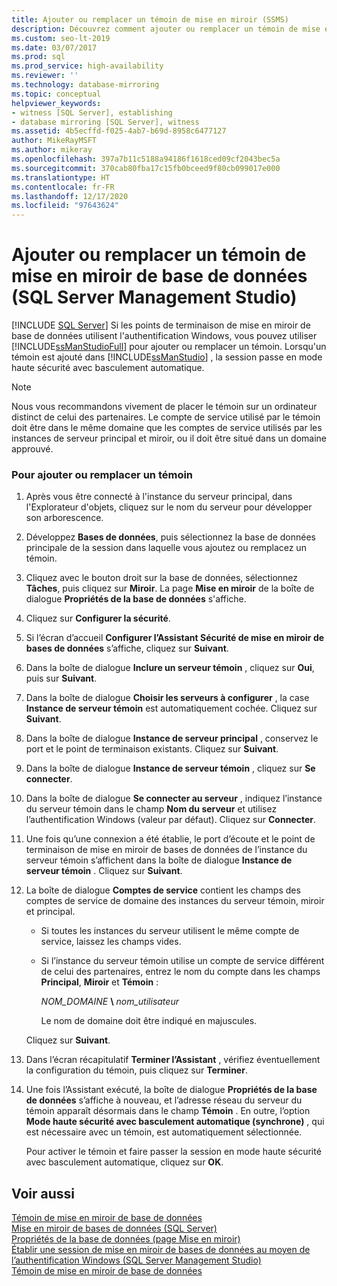 ```yaml
---
title: Ajouter ou remplacer un témoin de mise en miroir (SSMS)
description: Découvrez comment ajouter ou remplacer un témoin de mise en miroir de bases de données à l’aide de SQL Server Management Studio lorsque les points de terminaison de mise en miroir de bases de données utilisent l’authentification Windows.
ms.custom: seo-lt-2019
ms.date: 03/07/2017
ms.prod: sql
ms.prod_service: high-availability
ms.reviewer: ''
ms.technology: database-mirroring
ms.topic: conceptual
helpviewer_keywords:
- witness [SQL Server], establishing
- database mirroring [SQL Server], witness
ms.assetid: 4b5ecffd-f025-4ab7-b69d-8958c6477127
author: MikeRayMSFT
ms.author: mikeray
ms.openlocfilehash: 397a7b11c5188a94186f1618ced09cf2043bec5a
ms.sourcegitcommit: 370cab80fba17c15fb0bceed9f80cb099017e000
ms.translationtype: HT
ms.contentlocale: fr-FR
ms.lasthandoff: 12/17/2020
ms.locfileid: "97643624"
---
```

# <a name="add-or-replace-a-database-mirroring-witness-sql-server-management-studio"></a>Ajouter ou remplacer un témoin de mise en miroir de base de données (SQL Server Management Studio)
 [!INCLUDE [SQL Server](../../includes/applies-to-version/sqlserver.md)]
  Si les points de terminaison de mise en miroir de base de données utilisent l'authentification Windows, vous pouvez utiliser [!INCLUDE[ssManStudioFull](../../includes/ssmanstudiofull-md.md)] pour ajouter ou remplacer un témoin. Lorsqu'un témoin est ajouté dans [!INCLUDE[ssManStudio](../../includes/ssmanstudio-md.md)] , la session passe en mode haute sécurité avec basculement automatique.  
  
> [!NOTE]  
>  Nous vous recommandons vivement de placer le témoin sur un ordinateur distinct de celui des partenaires. Le compte de service utilisé par le témoin doit être dans le même domaine que les comptes de service utilisés par les instances de serveur principal et miroir, ou il doit être situé dans un domaine approuvé.  
  
### <a name="to-add-or-replace-a-witness"></a>Pour ajouter ou remplacer un témoin  
  
1.  Après vous être connecté à l'instance du serveur principal, dans l'Explorateur d'objets, cliquez sur le nom du serveur pour développer son arborescence.  
  
2.  Développez **Bases de données**, puis sélectionnez la base de données principale de la session dans laquelle vous ajoutez ou remplacez un témoin.  
  
3.  Cliquez avec le bouton droit sur la base de données, sélectionnez **Tâches**, puis cliquez sur **Miroir**. La page **Mise en miroir** de la boîte de dialogue **Propriétés de la base de données** s'affiche.  
  
4.  Cliquez sur **Configurer la sécurité**.  
  
5.  Si l’écran d’accueil **Configurer l’Assistant Sécurité de mise en miroir de bases de données** s’affiche, cliquez sur **Suivant**.  
  
6.  Dans la boîte de dialogue **Inclure un serveur témoin** , cliquez sur **Oui**, puis sur **Suivant**.  
  
7.  Dans la boîte de dialogue **Choisir les serveurs à configurer** , la case **Instance de serveur témoin** est automatiquement cochée. Cliquez sur **Suivant**.  
  
8.  Dans la boîte de dialogue **Instance de serveur principal** , conservez le port et le point de terminaison existants. Cliquez sur **Suivant**.  
  
9. Dans la boîte de dialogue **Instance de serveur témoin** , cliquez sur **Se connecter**.  
  
10. Dans la boîte de dialogue **Se connecter au serveur** , indiquez l’instance du serveur témoin dans le champ **Nom du serveur** et utilisez l’authentification Windows (valeur par défaut). Cliquez sur **Connecter**.  
  
11. Une fois qu’une connexion a été établie, le port d’écoute et le point de terminaison de mise en miroir de bases de données de l’instance du serveur témoin s’affichent dans la boîte de dialogue **Instance de serveur témoin** . Cliquez sur **Suivant**.  
  
12. La boîte de dialogue **Comptes de service** contient les champs des comptes de service de domaine des instances du serveur témoin, miroir et principal.  
  
    -   Si toutes les instances du serveur utilisent le même compte de service, laissez les champs vides.  
  
    -   Si l’instance du serveur témoin utilise un compte de service différent de celui des partenaires, entrez le nom du compte dans les champs **Principal**, **Miroir** et **Témoin** :  
  
         *NOM_DOMAINE* **\\** *nom_utilisateur*  
  
         Le nom de domaine doit être indiqué en majuscules.  
  
     Cliquez sur **Suivant**.  
  
13. Dans l’écran récapitulatif **Terminer l’Assistant** , vérifiez éventuellement la configuration du témoin, puis cliquez sur **Terminer**.  
  
14. Une fois l’Assistant exécuté, la boîte de dialogue **Propriétés de la base de données** s’affiche à nouveau, et l’adresse réseau du serveur du témoin apparaît désormais dans le champ **Témoin** . En outre, l’option **Mode haute sécurité avec basculement automatique (synchrone)** , qui est nécessaire avec un témoin, est automatiquement sélectionnée.  
  
     Pour activer le témoin et faire passer la session en mode haute sécurité avec basculement automatique, cliquez sur **OK**.  
  
## <a name="see-also"></a>Voir aussi  
 [Témoin de mise en miroir de base de données](../../database-engine/database-mirroring/database-mirroring-witness.md)   
 [Mise en miroir de bases de données &#40;SQL Server&#41;](../../database-engine/database-mirroring/database-mirroring-sql-server.md)   
 [Propriétés de la base de données &#40;page Mise en miroir&#41;](../../relational-databases/databases/database-properties-mirroring-page.md)   
 [Établir une session de mise en miroir de bases de données au moyen de l’authentification Windows &#40;SQL Server Management Studio&#41;](../../database-engine/database-mirroring/establish-database-mirroring-session-windows-authentication.md)   
 [Témoin de mise en miroir de base de données](../../database-engine/database-mirroring/database-mirroring-witness.md)  
  
  
